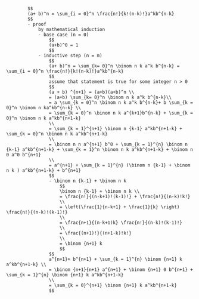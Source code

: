 
            $$
            (a+ b)^n = \sum_{i = 0}^n \frac{n!}{k!(n-k)!}a^kb^{n-k}
            $$
            - proof
                by mathematical induction
                - base case (n = 0)
                    $$
                    (a+b)^0 = 1
                    $$
                - inductive step (n = m)
                    $$
                    (a+ b)^n = \sum_{k= 0}^n \binom n k a^k b^{n-k} = \sum_{i = 0}^n \frac{n!}{k!(n-k)!}a^kb^{n-k}
                    $$
                    assume that statement is true for some integer n > 0
                    $$
                    (a + b) ^{n+1} = (a+b)(a+b)^n \\
                    = (a+b) \sum_{k= 0}^n \binom n k a^k b^{n-k}\\
                    = a \sum_{k = 0}^n \binom n k a^k b^{n-k}+ b \sum_{k = 0}^n \binom n ka^kb^{n-k} \\
                    = \sum_{k = 0}^n \binom n k a^{k+1}b^{n-k} + \sum_{k = 0}^n \binom n k a^kb^{n+1-k} 
                    \\
                    = \sum_{k = 1}^{n+1} \binom n {k-1} a^kb^{n+1-k} + \sum_{k = 0}^n \binom n k a^kb^{n+1-k} 
                    \\ 
                    = \binom n n a^{n+1} b^0 + \sum_{k = 1}^{n} \binom n {k-1} a^kb^{n+1-k} + \sum_{k = 1}^n \binom n k a^kb^{n+1-k} + \binom n 0 a^0 b^{n+1} 
                    \\
                    = a^{n+1} + \sum_{k = 1}^{n} (\binom n {k-1} + \binom n k ) a^kb^{n+1-k} + b^{n+1}
                    $$
                    - \binom n {k-1} + \binom n k
                        $$
                        \binom n {k-1} + \binom n k \\
                        = \frac{n!}{(n-k+1)!(k-1)!} + \frac{n!}{(n-k)!k!} 
                        \\
                        = \left(\frac{1}{n-k+1} + \frac{1}{k} \right) \frac{n!}{(n-k)!(k-1)!} 
                        \\
                        = \frac{n+1}{(n-k+1)k} \frac{n!}{(n-k)!(k-1)!} 
                        \\
                        = \frac{(n+1)!}{(n+1-k)!k!} 
                        \\
                        = \binom {n+1} k
                        $$
                    $$
                    a^{n+1}+ b^{n+1} + \sum_{k = 1}^{n} \binom {n+1} k a^kb^{n+1-k} \\
                    = \binom {n+1}{n+1} a^{n+1} + \binom {n+1} 0 b^{n+1} + \sum_{k = 1}^{n} \binom {n+1} k a^kb^{n+1-k}
                    \\
                    = \sum_{k = 0}^{n+1} \binom {n+1} k a^kb^{n+1-k}
                    $$